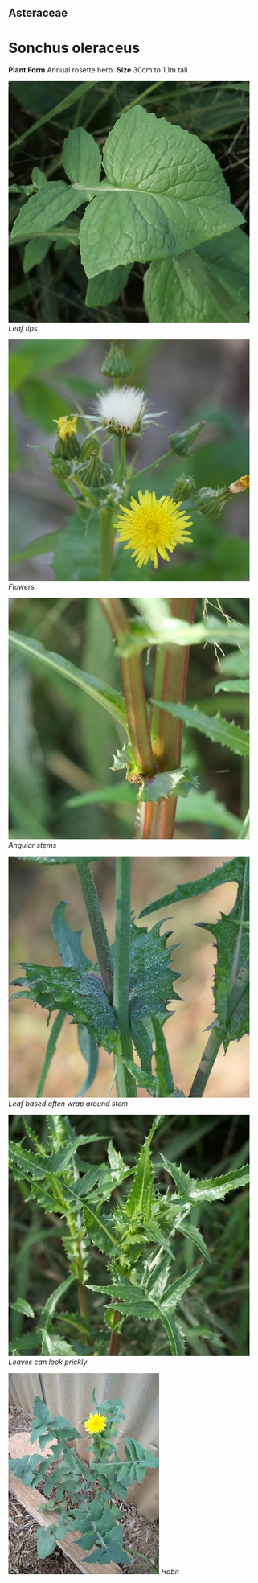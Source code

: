 ## Asteraceae
# Sonchus oleraceus

**Plant Form** Annual rosette herb. **Size** 30cm to 1.1m tall.


![Leaf tips](108391_P1300499.jpg)
 *Leaf tips* 

![Flowers](105258_P1245447.jpg)
 *Flowers* 

![Angular stems](108394_P1300502.jpg)
 *Angular stems* 

![Leaf based often wrap around stem](104872_P1244977.jpg)
 *Leaf based often wrap around stem* 

![Leaves can look prickly](108390_P1300498.jpg)
 *Leaves can look prickly* 

![Habit](32812_IMG_20181009_090354.jpg)
 *Habit* 


